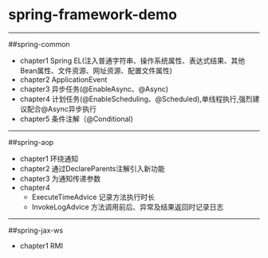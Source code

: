 # spring-framework-demo

***
##spring-common
* chapter1 Spring EL(注入普通字符串、操作系统属性、表达式结果、其他Bean属性、文件资源、网址资源、配置文件属性)
* chapter2 ApplicationEvent
* chapter3 异步任务(@EnableAsync、@Async)
* chapter4 计划任务(@EnableScheduling、@Scheduled),单线程执行,强烈建议配合@Async异步执行
* chapter5 条件注解（@Conditional)

***
##spring-aop
* chapter1 环绕通知
* chapter2 通过DeclareParents注解引入新功能
* chapter3 为通知传递参数
* chapter4 
    * ExecuteTimeAdvice 记录方法执行时长
    * InvokeLogAdvice 方法调用前后、异常及结果返回时记录日志

***
##spring-jax-ws
* chapter1 RMI



